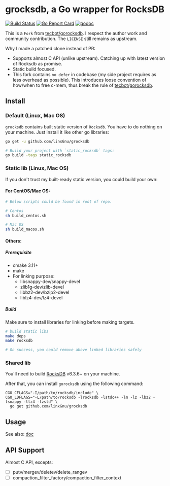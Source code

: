 # grocksdb, a Go wrapper for RocksDB

[![Build Status](https://travis-ci.org/linxGnu/grocksdb.svg?branch=master)](https://travis-ci.org/linxGnu/grocksdb)
[![Go Report Card](https://goreportcard.com/badge/github.com/linxGnu/grocksdb)](https://goreportcard.com/report/github.com/linxGnu/grocksdb)
[![godoc](https://img.shields.io/badge/docs-GoDoc-green.svg)](https://godoc.org/github.com/linxGnu/grocksdb)

This is a `Fork` from [tecbot/gorocksdb](https://github.com/tecbot/gorocksdb). I respect the author work and community contribution.
The `LICENSE` still remains as upstream.

Why I made a patched clone instead of PR:
- Supports almost C API (unlike upstream). Catching up with latest version of Rocksdb as promise.
- Static build focused.
- This fork contains `no defer` in codebase (my side project requires as less overhead as possible). This introduces loose
convention of how/when to free c-mem, thus break the rule of [tecbot/gorocksdb](https://github.com/tecbot/gorocksdb).

## Install

### Default (Linux, Mac OS)

`grocksdb` contains built static version of `Rocksdb`. You have to do nothing on your machine. Just install it like other go libraries:

```bash
go get -u github.com/linxGnu/grocksdb

# Build your project with `static_rocksdb` tags:
go build -tags static_rocksdb
```

### Static lib (Linux, Mac OS)

If you don't trust my built-ready static version, you could build your own:

#### For CentOS/Mac OS:

```bash
# Below scripts could be found in root of repo.

# Centos
sh build_centos.sh

# Mac OS
sh build_macos.sh
```

#### Others:

##### Prerequisite
- cmake 3.11+
- make
- For linking purpose:
  - libsnappy-dev/snappy-devel
  - zlib1g-dev/zlib-devel
  - libbz2-dev/bzip2-devel
  - liblz4-dev/lz4-devel

##### Build

Make sure to install libraries for linking before making targets.

```bash
# build static libs
make deps
make rocksdb

# On success, you could remove above linked libraries safely
```

### Shared lib

You'll need to build [RocksDB](https://github.com/facebook/rocksdb) v6.3.6+ on your machine.

After that, you can install `gorocksdb` using the following command:

    CGO_CFLAGS="-I/path/to/rocksdb/include" \
    CGO_LDFLAGS="-L/path/to/rocksdb -lrocksdb -lstdc++ -lm -lz -lbz2 -lsnappy -llz4 -lzstd" \
      go get github.com/linxGnu/grocksdb

## Usage

See also: [doc](https://godoc.org/github.com/linxGnu/grocksdb)

## API Support

Almost C API, excepts:
- [ ] putv/mergev/deletev/delete_rangev
- [ ] compaction_filter_factory/compaction_filter_context
